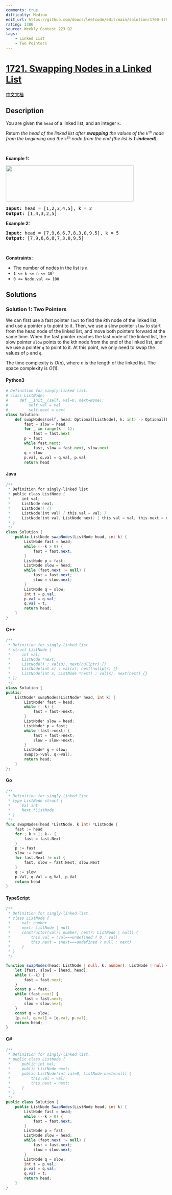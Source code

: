 ```yaml
---
comments: true
difficulty: Medium
edit_url: https://github.com/doocs/leetcode/edit/main/solution/1700-1799/1721.Swapping%20Nodes%20in%20a%20Linked%20List/README_EN.md
rating: 1386
source: Weekly Contest 223 Q2
tags:
    - Linked List
    - Two Pointers
---
```


<!-- problem:start -->

# [1721. Swapping Nodes in a Linked List](https://leetcode.com/problems/swapping-nodes-in-a-linked-list)

[中文文档](/solution/1700-1799/1721.Swapping%20Nodes%20in%20a%20Linked%20List/README.md)

## Description

<!-- description:start -->

<p>You are given the <code>head</code> of a linked list, and an integer <code>k</code>.</p>

<p>Return <em>the head of the linked list after <strong>swapping</strong> the values of the </em><code>k<sup>th</sup></code> <em>node from the beginning and the </em><code>k<sup>th</sup></code> <em>node from the end (the list is <strong>1-indexed</strong>).</em></p>

<p>&nbsp;</p>
<p><strong class="example">Example 1:</strong></p>
<img alt="" src="https://fastly.jsdelivr.net/gh/doocs/leetcode@main/solution/1700-1799/1721.Swapping%20Nodes%20in%20a%20Linked%20List/images/linked1.jpg" style="width: 400px; height: 112px;" />
<pre>
<strong>Input:</strong> head = [1,2,3,4,5], k = 2
<strong>Output:</strong> [1,4,3,2,5]
</pre>

<p><strong class="example">Example 2:</strong></p>

<pre>
<strong>Input:</strong> head = [7,9,6,6,7,8,3,0,9,5], k = 5
<strong>Output:</strong> [7,9,6,6,8,7,3,0,9,5]
</pre>

<p>&nbsp;</p>
<p><strong>Constraints:</strong></p>

<ul>
	<li>The number of nodes in the list is <code>n</code>.</li>
	<li><code>1 &lt;= k &lt;= n &lt;= 10<sup>5</sup></code></li>
	<li><code>0 &lt;= Node.val &lt;= 100</code></li>
</ul>

<!-- description:end -->

## Solutions

<!-- solution:start -->

### Solution 1: Two Pointers

We can first use a fast pointer `fast` to find the $k$th node of the linked list, and use a pointer `p` to point to it. Then, we use a slow pointer `slow` to start from the head node of the linked list, and move both pointers forward at the same time. When the fast pointer reaches the last node of the linked list, the slow pointer `slow` points to the $k$th node from the end of the linked list, and we use a pointer `q` to point to it. At this point, we only need to swap the values of `p` and `q`.

The time complexity is $O(n)$, where $n$ is the length of the linked list. The space complexity is $O(1)$.

<!-- tabs:start -->

#### Python3

```python
# Definition for singly-linked list.
# class ListNode:
#     def __init__(self, val=0, next=None):
#         self.val = val
#         self.next = next
class Solution:
    def swapNodes(self, head: Optional[ListNode], k: int) -> Optional[ListNode]:
        fast = slow = head
        for _ in range(k - 1):
            fast = fast.next
        p = fast
        while fast.next:
            fast, slow = fast.next, slow.next
        q = slow
        p.val, q.val = q.val, p.val
        return head
```

#### Java

```java
/**
 * Definition for singly-linked list.
 * public class ListNode {
 *     int val;
 *     ListNode next;
 *     ListNode() {}
 *     ListNode(int val) { this.val = val; }
 *     ListNode(int val, ListNode next) { this.val = val; this.next = next; }
 * }
 */
class Solution {
    public ListNode swapNodes(ListNode head, int k) {
        ListNode fast = head;
        while (--k > 0) {
            fast = fast.next;
        }
        ListNode p = fast;
        ListNode slow = head;
        while (fast.next != null) {
            fast = fast.next;
            slow = slow.next;
        }
        ListNode q = slow;
        int t = p.val;
        p.val = q.val;
        q.val = t;
        return head;
    }
}
```

#### C++

```cpp
/**
 * Definition for singly-linked list.
 * struct ListNode {
 *     int val;
 *     ListNode *next;
 *     ListNode() : val(0), next(nullptr) {}
 *     ListNode(int x) : val(x), next(nullptr) {}
 *     ListNode(int x, ListNode *next) : val(x), next(next) {}
 * };
 */
class Solution {
public:
    ListNode* swapNodes(ListNode* head, int k) {
        ListNode* fast = head;
        while (--k) {
            fast = fast->next;
        }
        ListNode* slow = head;
        ListNode* p = fast;
        while (fast->next) {
            fast = fast->next;
            slow = slow->next;
        }
        ListNode* q = slow;
        swap(p->val, q->val);
        return head;
    }
};
```

#### Go

```go
/**
 * Definition for singly-linked list.
 * type ListNode struct {
 *     Val int
 *     Next *ListNode
 * }
 */
func swapNodes(head *ListNode, k int) *ListNode {
	fast := head
	for ; k > 1; k-- {
		fast = fast.Next
	}
	p := fast
	slow := head
	for fast.Next != nil {
		fast, slow = fast.Next, slow.Next
	}
	q := slow
	p.Val, q.Val = q.Val, p.Val
	return head
}
```

#### TypeScript

```ts
/**
 * Definition for singly-linked list.
 * class ListNode {
 *     val: number
 *     next: ListNode | null
 *     constructor(val?: number, next?: ListNode | null) {
 *         this.val = (val===undefined ? 0 : val)
 *         this.next = (next===undefined ? null : next)
 *     }
 * }
 */

function swapNodes(head: ListNode | null, k: number): ListNode | null {
    let [fast, slow] = [head, head];
    while (--k) {
        fast = fast.next;
    }
    const p = fast;
    while (fast.next) {
        fast = fast.next;
        slow = slow.next;
    }
    const q = slow;
    [p.val, q.val] = [q.val, p.val];
    return head;
}
```

#### C#

```cs
/**
 * Definition for singly-linked list.
 * public class ListNode {
 *     public int val;
 *     public ListNode next;
 *     public ListNode(int val=0, ListNode next=null) {
 *         this.val = val;
 *         this.next = next;
 *     }
 * }
 */
public class Solution {
    public ListNode SwapNodes(ListNode head, int k) {
        ListNode fast = head;
        while (--k > 0) {
            fast = fast.next;
        }
        ListNode p = fast;
        ListNode slow = head;
        while (fast.next != null) {
            fast = fast.next;
            slow = slow.next;
        }
        ListNode q = slow;
        int t = p.val;
        p.val = q.val;
        q.val = t;
        return head;
    }
}
```

<!-- tabs:end -->

<!-- solution:end -->

<!-- problem:end -->
